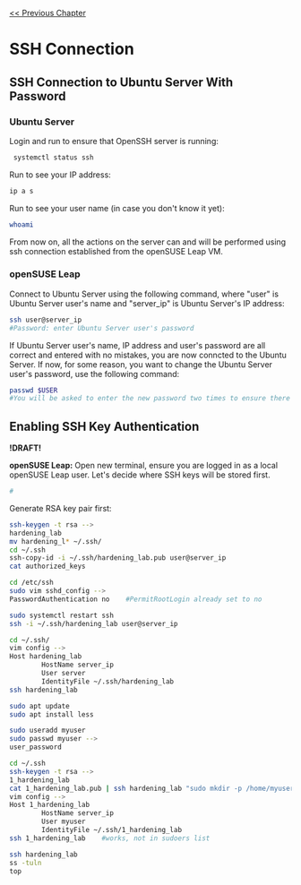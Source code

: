 [<< Previous Chapter](https://github.com/sorokvja/linux-net-playground/blob/main/baseline/manual_basic_setup.md)
# SSH Connection
## SSH Connection to Ubuntu Server With Password
### Ubuntu Server
Login and run to ensure that OpenSSH server is running:
```bash
 systemctl status ssh
```
Run to see your IP address: 
```bash 
ip a s
```
Run to see your user name (in case you don't know it yet): 
```bash 
whoami
```
From now on, all the actions on the server can and will be performed using ssh connection established from the openSUSE Leap VM. 
### openSUSE Leap
Connect to Ubuntu Server using the following command, where "user" is Ubuntu Server user's name and "server_ip" is Ubuntu Server's IP address: 
```bash
ssh user@server_ip
#Password: enter Ubuntu Server user's password 
```
If Ubuntu Server user's name, IP address and user's password are all correct and entered with no mistakes, you are now conncted to the Ubuntu Server. 
If now, for some reason, you want to change the Ubuntu Server user's password, use the following command:
```bash
passwd $USER
#You will be asked to enter the new password two times to ensure there is no mistake while entering.
```
## Enabling SSH Key Authentication 
**!DRAFT!**

**openSUSE Leap:**
Open new terminal, ensure you are logged in as a local openSUSE Leap user. 
Let's decide where SSH keys will be stored first. 
```bash
#
```
Generate RSA key pair first:
```bash
ssh-keygen -t rsa -->
hardening_lab
mv hardening_l* ~/.ssh/
cd ~/.ssh
ssh-copy-id -i ~/.ssh/hardening_lab.pub user@server_ip
cat authorized_keys
```

```bash
cd /etc/ssh
sudo vim sshd_config -->
PasswordAuthentication no    #PermitRootLogin already set to no
```

```bash
sudo systemctl restart ssh
ssh -i ~/.ssh/hardening_lab user@server_ip
```

```bash
cd ~/.ssh/
vim config -->
Host hardening_lab
        HostName server_ip
        User server
        IdentityFile ~/.ssh/hardening_lab
ssh hardening_lab
```

```bash
sudo apt update
sudo apt install less
```

```bash
sudo useradd myuser
sudo passwd myuser -->
user_password
```

```bash
cd ~/.ssh
ssh-keygen -t rsa -->
1_hardening_lab
cat 1_hardening_lab.pub | ssh hardening_lab "sudo mkdir -p /home/myuser/.ssh && sudo tee /home/myuser/.ssh/authorized_keys"
vim config -->
Host 1_hardening_lab
        HostName server_ip
        User myuser
        IdentityFile ~/.ssh/1_hardening_lab
ssh 1_hardening_lab    #works, not in sudoers list
```

```bash
ssh hardening_lab
ss -tuln
top
```
